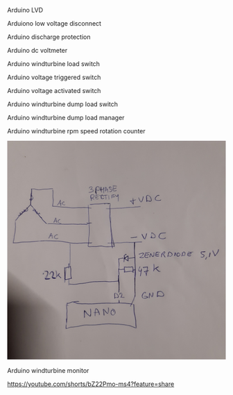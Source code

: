 Arduino LVD

Arduiono low voltage disconnect

Arduino discharge protection

Arduino dc voltmeter 

Arduino windturbine load switch

Arduino voltage triggered switch

Arduino voltage activated switch

Arduino windturbine dump load switch

Arduino windturbine dump load manager


Arduino windturbine rpm speed rotation counter

<img src="https://github.com/Electric-Storm/Arduino_windturbine_load_control/blob/main/20230122_225828.jpg">


Arduino windturbine monitor

https://youtube.com/shorts/bZ22Pmo-ms4?feature=share
